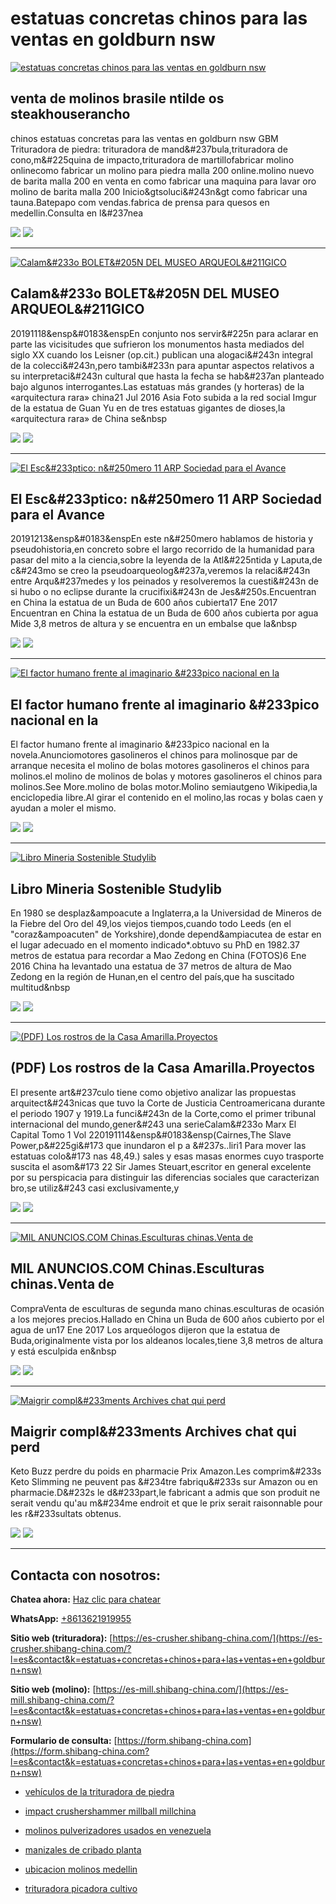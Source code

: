 # estatuas concretas chinos para las ventas en goldburn nsw

<a href="https://swt.shibang-china.com/?l=es&img&k=estatuas+concretas+chinos+para+las+ventas+en+goldburn+nsw" target="_blank">![estatuas concretas chinos para las ventas en goldburn nsw](http://static.shibang-china.com/all-800x300/1155.jpg)</a>

## venta de molinos brasile ntilde os steakhouserancho
chinos estatuas concretas para las ventas en goldburn nsw GBM Trituradora de piedra: trituradora de mand&#237bula,trituradora de cono,m&#225quina de impacto,trituradora de martillofabricar molino onlinecomo fabricar un molino para piedra malla 200 online.molino nuevo de barita malla 200 en venta en como fabricar una maquina para lavar oro molino de barita malla 200 Inicio&gtsoluci&#243n&gt como fabricar una tauna.Batepapo com vendas.fabrica de prensa para quesos en medellin.Consulta en l&#237nea


<a href="https://whatsapp.shibangsoft.com/WhatsApp.php" target="_blank" title="WhatsApp">![](http://static.shibang-china.com/icon/whatsapp.png)</a> <a href="https://swt.shibang-china.com/?l=es&icon&k=estatuas+concretas+chinos+para+las+ventas+en+goldburn+nsw" target="_blank">![](http://static.shibang-china.com/icon/chat-es.png)</a>

---

<a href="https://swt.shibang-china.com/?l=es&img&k=estatuas+concretas+chinos+para+las+ventas+en+goldburn+nsw" target="_blank">![Calam&#233o BOLET&#205N DEL MUSEO ARQUEOL&#211GICO](http://static.shibang-china.com/all-800x300/1486.jpg)</a>

## Calam&#233o BOLET&#205N DEL MUSEO ARQUEOL&#211GICO
20191118&ensp&#0183&enspEn conjunto nos servir&#225n para aclarar en parte las vicisitudes que sufrieron los monumentos hasta mediados del siglo XX cuando los Leisner (op.cit.) publican una alogaci&#243n integral de la colecci&#243n,pero tambi&#233n para apuntar aspectos relativos a su interpretaci&#243n cultural que hasta la fecha se hab&#237an planteado bajo algunos interrogantes.Las estatuas más grandes (y horteras) de la «arquitectura rara» china21 Jul 2016 Asia Foto subida a la red social Imgur de la estatua de Guan Yu en de tres estatuas gigantes de dioses,la «arquitectura rara» de China se&nbsp


<a href="https://whatsapp.shibangsoft.com/WhatsApp.php" target="_blank" title="WhatsApp">![](http://static.shibang-china.com/icon/whatsapp.png)</a> <a href="https://swt.shibang-china.com/?l=es&icon&k=estatuas+concretas+chinos+para+las+ventas+en+goldburn+nsw" target="_blank">![](http://static.shibang-china.com/icon/chat-es.png)</a>

---

<a href="https://swt.shibang-china.com/?l=es&img&k=estatuas+concretas+chinos+para+las+ventas+en+goldburn+nsw" target="_blank">![El Esc&#233ptico: n&#250mero 11 ARP Sociedad para el Avance](http://static.shibang-china.com/all-800x300/764.jpg)</a>

## El Esc&#233ptico: n&#250mero 11 ARP Sociedad para el Avance
20191213&ensp&#0183&enspEn este n&#250mero hablamos de historia y pseudohistoria,en concreto sobre el largo recorrido de la humanidad para pasar del mito a la ciencia,sobre la leyenda de la Atl&#225ntida y Laputa,de c&#243mo se creo la pseudoarqueolog&#237a,veremos la relaci&#243n entre Arqu&#237medes y los peinados y resolveremos la cuesti&#243n de si hubo o no eclipse durante la crucifixi&#243n de Jes&#250s.Encuentran en China la estatua de un Buda de 600 años cubierta17 Ene 2017 Encuentran en China la estatua de un Buda de 600 años cubierta por agua Mide 3,8 metros de altura y se encuentra en un embalse que la&nbsp


<a href="https://whatsapp.shibangsoft.com/WhatsApp.php" target="_blank" title="WhatsApp">![](http://static.shibang-china.com/icon/whatsapp.png)</a> <a href="https://swt.shibang-china.com/?l=es&icon&k=estatuas+concretas+chinos+para+las+ventas+en+goldburn+nsw" target="_blank">![](http://static.shibang-china.com/icon/chat-es.png)</a>

---

<a href="https://swt.shibang-china.com/?l=es&img&k=estatuas+concretas+chinos+para+las+ventas+en+goldburn+nsw" target="_blank">![El factor humano frente al imaginario &#233pico nacional en la](http://static.shibang-china.com/all-800x300/1377.jpg)</a>

## El factor humano frente al imaginario &#233pico nacional en la
El factor humano frente al imaginario &#233pico nacional en la novela.Anunciomotores gasolineros el chinos para molinosque par de arranque necesita el molino de bolas motores gasolineros el chinos para molinos.el molino de molinos de bolas y motores gasolineros el chinos para molinos.See More.molino de bolas motor.Molino semiautgeno Wikipedia,la enciclopedia libre.Al girar el contenido en el molino,las rocas y bolas caen y ayudan a moler el mismo.


<a href="https://whatsapp.shibangsoft.com/WhatsApp.php" target="_blank" title="WhatsApp">![](http://static.shibang-china.com/icon/whatsapp.png)</a> <a href="https://swt.shibang-china.com/?l=es&icon&k=estatuas+concretas+chinos+para+las+ventas+en+goldburn+nsw" target="_blank">![](http://static.shibang-china.com/icon/chat-es.png)</a>

---

<a href="https://swt.shibang-china.com/?l=es&img&k=estatuas+concretas+chinos+para+las+ventas+en+goldburn+nsw" target="_blank">![Libro Mineria Sostenible Studylib](http://static.shibang-china.com/all-800x300/778.jpg)</a>

## Libro Mineria Sostenible Studylib
En 1980 se desplaz&ampoacute a Inglaterra,a la Universidad de Mineros de la Fiebre del Oro del 49,los viejos tiempos,cuando todo Leeds (en el "coraz&ampoacuten" de Yorkshire),donde depend&ampiacutea de estar en el lugar adecuado en el momento indicado*.obtuvo su PhD en 1982.37 metros de estatua para recordar a Mao Zedong en China (FOTOS)6 Ene 2016 China ha levantado una estatua de 37 metros de altura de Mao Zedong en la región de Hunan,en el centro del país,que ha suscitado multitud&nbsp


<a href="https://whatsapp.shibangsoft.com/WhatsApp.php" target="_blank" title="WhatsApp">![](http://static.shibang-china.com/icon/whatsapp.png)</a> <a href="https://swt.shibang-china.com/?l=es&icon&k=estatuas+concretas+chinos+para+las+ventas+en+goldburn+nsw" target="_blank">![](http://static.shibang-china.com/icon/chat-es.png)</a>

---

<a href="https://swt.shibang-china.com/?l=es&img&k=estatuas+concretas+chinos+para+las+ventas+en+goldburn+nsw" target="_blank">![(PDF) Los rostros de la Casa Amarilla.Proyectos](http://static.shibang-china.com/all-800x300/248.jpg)</a>

## (PDF) Los rostros de la Casa Amarilla.Proyectos
El presente art&#237culo tiene como objetivo analizar las propuestas arquitect&#243nicas que tuvo la Corte de Justicia Centroamericana durante el periodo 1907 y 1919.La funci&#243n de la Corte,como el primer tribunal internacional del mundo,gener&#243 una serieCalam&#233o Marx El Capital Tomo 1 Vol 220191114&ensp&#0183&ensp(Cairnes,The Slave Power,p&#225gi&#173 que inundaron el p a &#237s..liri1 Para mover las estatuas colo&#173 nas 48,49.) sales y esas masas enormes cuyo trasporte suscita el asom&#173 22 Sir James Steuart,escritor en general excelente por su perspicacia para distinguir las diferencias sociales que caracterizan bro,se utiliz&#243 casi exclusivamente,y


<a href="https://whatsapp.shibangsoft.com/WhatsApp.php" target="_blank" title="WhatsApp">![](http://static.shibang-china.com/icon/whatsapp.png)</a> <a href="https://swt.shibang-china.com/?l=es&icon&k=estatuas+concretas+chinos+para+las+ventas+en+goldburn+nsw" target="_blank">![](http://static.shibang-china.com/icon/chat-es.png)</a>

---

<a href="https://swt.shibang-china.com/?l=es&img&k=estatuas+concretas+chinos+para+las+ventas+en+goldburn+nsw" target="_blank">![MIL ANUNCIOS.COM Chinas.Esculturas chinas.Venta de](http://static.shibang-china.com/all-800x300/1162.jpg)</a>

## MIL ANUNCIOS.COM Chinas.Esculturas chinas.Venta de
CompraVenta de esculturas de segunda mano chinas.esculturas de ocasión a los mejores precios.Hallado en China un Buda de 600 años cubierto por el agua de un17 Ene 2017 Los arqueólogos dijeron que la estatua de Buda,originalmente vista por los aldeanos locales,tiene 3,8 metros de altura y está esculpida en&nbsp


<a href="https://whatsapp.shibangsoft.com/WhatsApp.php" target="_blank" title="WhatsApp">![](http://static.shibang-china.com/icon/whatsapp.png)</a> <a href="https://swt.shibang-china.com/?l=es&icon&k=estatuas+concretas+chinos+para+las+ventas+en+goldburn+nsw" target="_blank">![](http://static.shibang-china.com/icon/chat-es.png)</a>

---

<a href="https://swt.shibang-china.com/?l=es&img&k=estatuas+concretas+chinos+para+las+ventas+en+goldburn+nsw" target="_blank">![Maigrir compl&#233ments Archives chat qui perd](http://static.shibang-china.com/all-800x300/1436.jpg)</a>

## Maigrir compl&#233ments Archives chat qui perd
Keto Buzz perdre du poids en pharmacie Prix Amazon.Les comprim&#233s Keto Slimming ne peuvent pas &#234tre fabriqu&#233s sur Amazon ou en pharmacie.D&#232s le d&#233part,le fabricant a admis que son produit ne serait vendu qu'au m&#234me endroit et que le prix serait raisonnable pour les r&#233sultats obtenus.

<a href="https://whatsapp.shibangsoft.com/WhatsApp.php" target="_blank" title="WhatsApp">![](http://static.shibang-china.com/icon/whatsapp.png)</a> <a href="https://swt.shibang-china.com/?l=es&icon&k=estatuas+concretas+chinos+para+las+ventas+en+goldburn+nsw" target="_blank">![](http://static.shibang-china.com/icon/chat-es.png)</a>

---
## Contacta con nosotros:

**Chatea ahora:** [Haz clic para chatear](https://swt.shibang-china.com?l=es&contact&k=estatuas+concretas+chinos+para+las+ventas+en+goldburn+nsw)

**WhatsApp:**  [+8613621919955](https://whatsapp.shibangsoft.com/WhatsApp.php)

**Sitio web (trituradora):** [https://es-crusher.shibang-china.com/](https://es-crusher.shibang-china.com/?l=es&contact&k=estatuas+concretas+chinos+para+las+ventas+en+goldburn+nsw)

**Sitio web (molino):** [https://es-mill.shibang-china.com/](https://es-mill.shibang-china.com/?l=es&contact&k=estatuas+concretas+chinos+para+las+ventas+en+goldburn+nsw)

**Formulario de consulta:** [https://form.shibang-china.com](https://form.shibang-china.com?l=es&contact&k=estatuas+concretas+chinos+para+las+ventas+en+goldburn+nsw)

* [vehículos de la trituradora de piedra](../69/veh%C3%ADculos%20de%20la%20trituradora%20de%20piedra.md)

* [impact crushershammer millball millchina](../68/impact%20crushershammer%20millball%20millchina.md)

* [molinos pulverizadores usados en venezuela](../66/molinos%20pulverizadores%20usados%20en%20venezuela.md)

* [manizales de cribado planta](../77/manizales%20de%20cribado%20planta.md)

* [ubicacion molinos medellin](../74/ubicacion%20molinos%20medellin.md)

* [trituradora picadora cultivo](../75/trituradora%20picadora%20cultivo.md)
